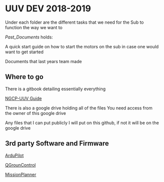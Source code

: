 # UUV DEV 2018-2019

 
Under each folder are the different tasks that we need for the Sub to function the way we want to

*Past_Documents* holds:

  A quick start guide on how to start the motors on the sub in case one would want to get started
  
  Documents that last years team made

## Where to go ##

There is a gitbook detailing essentially everything 

[NGCP-UUV Guide](https://ngcp-uuv.gitbook.io/ngcp-uuv-guide)

There is also a google drive holding all of the files
You need access from the owner of this google drive

Any files that I can put publicly I will put on this github, if not it will be on the google drive

## 3rd party Software and Firmware ##

[ArduPilot](http://ardupilot.org/dev/docs/building-setup-windows10.html)

[QGrounControl](http://qgroundcontrol.com/)

[MissionPlanner](http://ardupilot.org/planner/)
